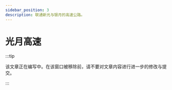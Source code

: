 ```yaml
---
sidebar_position: 3
description: 联通新光与银月的高速公路。
---
```


# 光月高速

:::tip

该文章正在编写中。在该窗口被移除前，请不要对文章内容进行进一步的修改与提交。

:::
